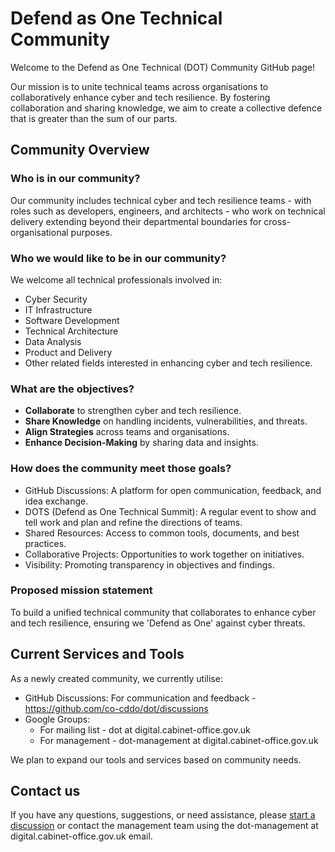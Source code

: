# Defend as One Technical Community

Welcome to the Defend as One Technical (DOT) Community GitHub page!

Our mission is to unite technical teams across organisations to collaboratively enhance cyber and tech resilience. By fostering collaboration and sharing knowledge, we aim to create a collective defence that is greater than the sum of our parts.

## Community Overview

### Who is in our community?
Our community includes technical cyber and tech resilience teams - with roles such as developers, engineers, and architects - who work on technical delivery extending beyond their departmental boundaries for cross-organisational purposes.

### Who we would like to be in our community?
We welcome all technical professionals involved in:

- Cyber Security
- IT Infrastructure
- Software Development
- Technical Architecture
- Data Analysis
- Product and Delivery
- Other related fields interested in enhancing cyber and tech resilience.

### What are the objectives?

- **Collaborate** to strengthen cyber and tech resilience.
- **Share Knowledge** on handling incidents, vulnerabilities, and threats.
- **Align Strategies** across teams and organisations.
- **Enhance Decision-Making** by sharing data and insights.

### How does the community meet those goals?

- GitHub Discussions: A platform for open communication, feedback, and idea exchange.
- DOTS (Defend as One Technical Summit): A regular event to show and tell work and plan and refine the directions of teams.
- Shared Resources: Access to common tools, documents, and best practices.
- Collaborative Projects: Opportunities to work together on initiatives.
- Visibility: Promoting transparency in objectives and findings.

### Proposed mission statement

To build a unified technical community that collaborates to enhance cyber and tech resilience, ensuring we 'Defend as One' against cyber threats.

## Current Services and Tools

As a newly created community, we currently utilise:

- GitHub Discussions: For communication and feedback - <https://github.com/co-cddo/dot/discussions>
- Google Groups:
  - For mailing list - dot at digital.cabinet-office.gov.uk
  - For management - dot-management at digital.cabinet-office.gov.uk

We plan to expand our tools and services based on community needs.

## Contact us

If you have any questions, suggestions, or need assistance, please [start a discussion](https://github.com/co-cddo/dot/discussions) or contact the management team using the dot-management at digital.cabinet-office.gov.uk email.
